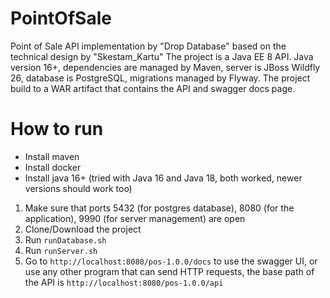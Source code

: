 # PointOfSale
Point of Sale API implementation by "Drop Database" based on the technical design by "Skestam_Kartu"
The project is a Java EE 8 API. Java version 16+, dependencies are managed by Maven, server is JBoss Wildfly 26, database is PostgreSQL, migrations managed by Flyway.
The project build to a WAR artifact that contains the API and swagger docs page.
# How to run
- Install maven
- Install docker
- Install java 16+ (tried with Java 16 and Java 18, both worked, newer versions should work too)
1. Make sure that ports 5432 (for postgres database), 8080 (for the application), 9990 (for server management) are open
2. Clone/Download the project
3. Run ```runDatabase.sh```
4. Run ```runServer.sh```
5. Go to ```http://localhost:8080/pos-1.0.0/docs``` to use the swagger UI, or use any other program that can send HTTP requests, the base path of the API is ```http://localhost:8080/pos-1.0.0/api```
